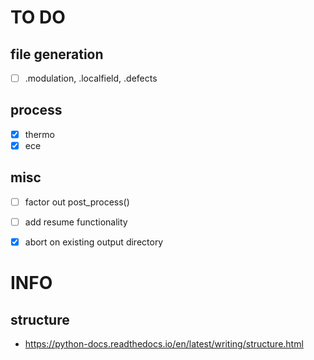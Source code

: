# TO DO

## file generation
- [ ] .modulation, .localfield, .defects

## process
- [x] thermo
- [x] ece

## misc
- [ ] factor out post_process()
- [ ] add resume functionality
- [x] abort on existing output directory


# INFO

## structure
- <https://python-docs.readthedocs.io/en/latest/writing/structure.html>
